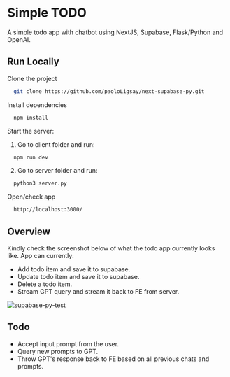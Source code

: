 
# Simple TODO

A simple todo app with chatbot using NextJS, Supabase, Flask/Python and OpenAI.


## Run Locally

Clone the project

```bash
  git clone https://github.com/paoloLigsay/next-supabase-py.git
```

Install dependencies

```bash
  npm install
```

Start the server:

1. Go to client folder and run:
```bash
  npm run dev
```

2. Go to server folder and run:
```bash
  python3 server.py
```

Open/check app

```bash
  http://localhost:3000/
```
## Overview

Kindly check the screenshot below of what the todo app currently looks like. App can currently:
- Add todo item and save it to supabase.
- Update todo item and save it to supabase.
- Delete a todo item.
- Stream GPT query and stream it back to FE from server.

![supabase-py-test](https://github.com/paoloLigsay/next-supabase-py/assets/58755638/41e6ed10-8d5a-4e3c-be5a-0bb2a3e4f716)

## Todo

- Accept input prompt from the user.
- Query new prompts to GPT.
- Throw GPT's response back to FE based on all previous chats and prompts.

